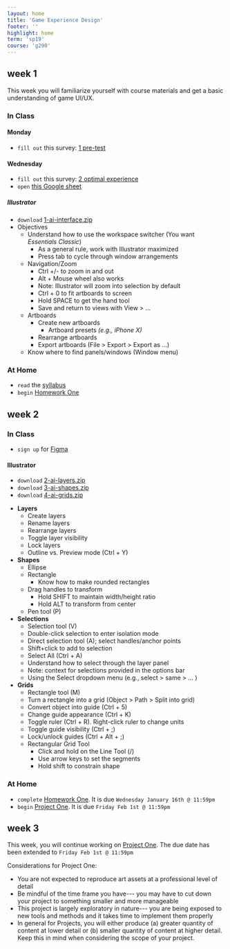 ```yaml
---
layout: home
title: 'Game Experience Design'
footer: ''
highlight: home
term: 'sp19'
course: 'g290'
---
```

## week 1
This week you will familiarize yourself with course materials and get a basic understanding of game UI/UX.

### In Class
#### Monday
 * `fill out` this survey: [1 pre-test](https://goo.gl/forms/6joNglEke6CAnL5l1)

#### Wednesday
 * `fill out` this survey: [2 optimal experience](https://goo.gl/forms/JBSgeqA3R0BruL493)
 * `open` [this Google sheet](https://docs.google.com/spreadsheets/d/1iOLICDJmY4QLkBxGztUjTyCft7euaqTZwt_gZFrEgqw/edit?usp=sharing)

##### Illustrator
 * `download` [1-ai-interface.zip](mats/1-ai-interface.zip)
 * Objectives
     * Understand how to use the workspace switcher (You want _Essentials Classic_)
       * As a general rule, work with Illustrator maximized
       * Press tab to cycle through window arrangements
     * Navigation/Zoom
       * Ctrl +/- to zoom in and out
       * Alt + Mouse wheel also works
       * Note: Illustrator will zoom into selection by default
       * Ctrl + 0 to fit artboards to screen
       * Hold SPACE to get the hand tool
       * Save and return to views with View > ...
     * Artboards
       * Create new artboards
         * Artboard presets _(e.g., iPhone X)_
       * Rearrange artboards
       * Export artboards (File > Export > Export as …)
     * Know where to find panels/windows (Window menu)

### At Home
 * `read` the [syllabus](g290-syllabus.pdf)
 * `begin` [Homework One](assignments/hw1.html)

## week 2
### In Class
 * `sign up` for [Figma](https://www.figma.com/)

#### Illustrator
 * `download` [2-ai-layers.zip](mats/2-ai-layers.zip)
 * `download` [3-ai-shapes.zip](mats/3-ai-shapes.zip)
 * `download` [4-ai-grids.zip](mats/4-ai-grids.zip)

 - **Layers**
   - Create layers
   - Rename layers
   - Rearrange layers
   - Toggle layer visibility
   - Lock layers
   - Outline vs. Preview mode (Ctrl + Y)
 - **Shapes**
   - Ellipse
   - Rectangle
     - Know how to make rounded rectangles
   - Drag handles to transform
     - Hold SHIFT to maintain width/height ratio
     - Hold ALT to transform from center
   - Pen tool (P)
 - **Selections**
   - Selection tool (V)
   - Double-click selection to enter isolation mode
   - Direct selection tool (A); select handles/anchor points
   - Shift+click to add to selection
   - Select All (Ctrl + A)
   - Understand how to select through the layer panel
   - Note: context for selections provided in the options bar
   - Using the Select dropdown menu (e.g., select > same > ... )
 - **Grids**
   - Rectangle tool (M)
   - Turn a rectangle into a grid (Object > Path > Split into grid)
   - Convert object into guide (Ctrl + 5)
   - Change guide appearance (Ctrl + K)
   - Toggle ruler (Ctrl + R). Right-click ruler to change units
   - Toggle guide visibility (Ctrl + ;)
   - Lock/unlock guides (Ctrl + Alt + ;)
   - Rectangular Grid Tool
     - Click and hold on the Line Tool (/)
     - Use arrow keys to set the segments
     - Hold shift to constrain shape

### At Home
 * `complete` [Homework One](assignments/hw1.html). It is due `Wednesday January 16th @ 11:59pm`
 * `begin` [Project One](assignments/p1.html). It is due `Friday Feb 1st @ 11:59pm`

## week 3
This week, you will continue working on [Project One](assignments/p1.html). The due date has been extended to `Friday Feb 1st @ 11:59pm`

Considerations for Project One:
 * You are not expected to reproduce art assets at a professional level of detail
 * Be mindful of the time frame you have--- you may have to cut down your project to something smaller and more manageable
 * This project is largely exploratory in nature--- you are being exposed to new tools and methods and it takes time to implement them properly
 * In general for Projects, you will either produce (a) greater quantity of content at lower detail or (b) smaller quantity of content at higher detail. Keep this in mind when considering the scope of your project.
